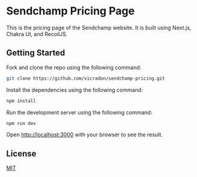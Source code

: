 # Sendchamp Pricing Page

This is the pricing page of the Sendchamp website. It is built using Next.js, Chakra UI, and RecoilJS.

## Getting Started

Fork and clone the repo using the following command:

```bash
git clone https://github.com/vicradon/sendchamp-pricing.git
```

Install the dependencies using the following command:

```bash
npm install
```

Run the development server using the following command:

```bash
npm run dev
```

Open [http://localhost:3000](http://localhost:3000) with your browser to see the result.

## License

[MIT](https://choosealicense.com/licenses/mit/)
